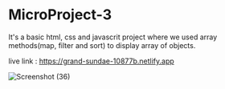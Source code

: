 # MicroProject-3



It's a basic html, css and javascrit project where we used array methods(map, filter and sort) to display array of objects.

live link : https://grand-sundae-10877b.netlify.app




![Screenshot (36)](https://github.com/Ashh21/MicroProject-3/assets/106957781/49bb8312-8848-4ae2-b07d-e096cfd599dc)
